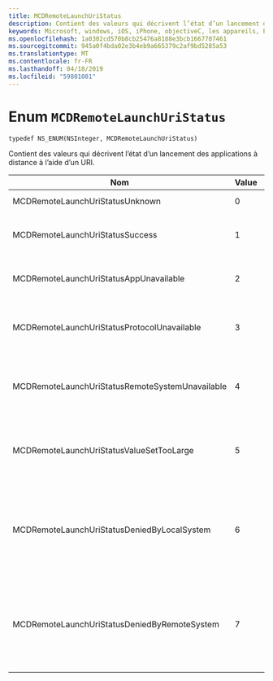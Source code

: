 ```yaml
---
title: MCDRemoteLaunchUriStatus
description: Contient des valeurs qui décrivent l’état d’un lancement des applications à distance à l’aide d’un URI.
keywords: Microsoft, windows, iOS, iPhone, objectiveC, les appareils, Project Rome connectés
ms.openlocfilehash: 1a0302cd570b8cb25476a8188e3bcb1667707461
ms.sourcegitcommit: 945a0f4bda02e3b4eb9a665379c2af9bd5285a53
ms.translationtype: MT
ms.contentlocale: fr-FR
ms.lasthandoff: 04/18/2019
ms.locfileid: "59801081"
---
```

# <a name="enum-mcdremotelaunchuristatus"></a>Enum `MCDRemoteLaunchUriStatus`

`typedef NS_ENUM(NSInteger, MCDRemoteLaunchUriStatus)`

Contient des valeurs qui décrivent l’état d’un lancement des applications à distance à l’aide d’un URI.


| Nom    |Value   |Description   |                  
|------ |------- |--|
|MCDRemoteLaunchUriStatusUnknown | 0| L’état est inconnu.|
|MCDRemoteLaunchUriStatusSuccess | 1| Le lancement à distance a réussi.|
|MCDRemoteLaunchUriStatusAppUnavailable | 2 | L’application cible n’est pas disponible.|
|MCDRemoteLaunchUriStatusProtocolUnavailable | 3 | L’application cible ne prend pas en charge cet URI.|
|MCDRemoteLaunchUriStatusRemoteSystemUnavailable | 4 | L’appareil auquel le message a été envoyé n’est pas disponible.|
|MCDRemoteLaunchUriStatusValueSetTooLarge | 5 | Le groupe de données envoyé à l’application cible était trop grand.|
|MCDRemoteLaunchUriStatusDeniedByLocalSystem | 6 | Le système client a empêché l’utilisation de la plateforme de systèmes à distance.|
|MCDRemoteLaunchUriStatusDeniedByRemoteSystem | 7 | L’appareil cible a empêché l’utilisation de la plateforme de systèmes à distance.|